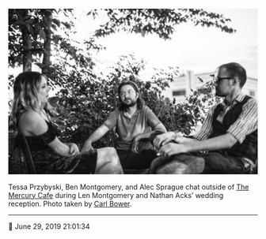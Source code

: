 ![Tessa Przybyski, Ben Montgomery, and Alec Sprague chat outside of the Mercury Cafe](assets/c5e452c0f68c95b787aafb8ef0c293f8.webp)

Tessa Przybyski, Ben Montgomery, and Alec Sprague chat outside of [The Mercury Cafe](http://mercurycafe.com/) during Len Montgomery and Nathan Acks’ wedding reception. Photo taken by [Carl Bower](http://carlbowerphotos.com/).

- - - -

<span aria-hidden="true">📅</span> June 29, 2019 21:01:34
